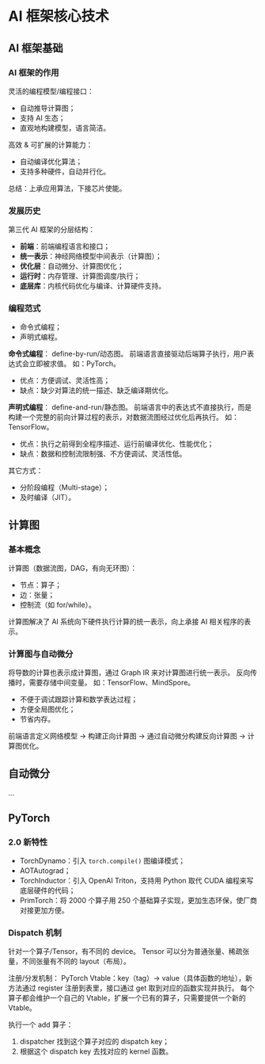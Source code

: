 # AI 框架核心技术

## AI 框架基础

### AI 框架的作用

灵活的编程模型/编程接口：

- 自动推导计算图；
- 支持 AI 生态；
- 直观地构建模型，语言简洁。

高效 & 可扩展的计算能力：

- 自动编译优化算法；
- 支持多种硬件，自动并行化。

总结：上承应用算法，下接芯片使能。

### 发展历史

第三代 AI 框架的分层结构：

- **前端**：前端编程语言和接口；
- **统一表示**：神经网络模型中间表示（计算图）；
- **优化层**：自动微分、计算图优化；
- **运行时**：内存管理、计算图调度/执行；
- **底层库**：内核代码优化与编译、计算硬件支持。

### 编程范式

- 命令式编程；
- 声明式编程。

**命令式编程**：
define-by-run/动态图。
前端语言直接驱动后端算子执行，用户表达式会立即被求值。
如：PyTorch。

- 优点：方便调试、灵活性高；
- 缺点：缺少对算法的统一描述、缺乏编译期优化。

**声明式编程**：
define-and-run/静态图。
前端语言中的表达式不直接执行，而是构建一个完整的前向计算过程的表示，对数据流图经过优化后再执行。
如：TensorFlow。

- 优点：执行之前得到全程序描述、运行前编译优化、性能优化；
- 缺点：数据和控制流限制强、不方便调试、灵活性低。

其它方式：

- 分阶段编程（Multi-stage）；
- 及时编译（JIT）。

## 计算图

### 基本概念

计算图（数据流图，DAG，有向无环图）：

- 节点：算子；
- 边：张量；
- 控制流（如 for/while）。

计算图解决了 AI 系统向下硬件执行计算的统一表示，向上承接 AI 相关程序的表示。

### 计算图与自动微分

将导数的计算也表示成计算图，通过 Graph IR 来对计算图进行统一表示。
反向传播时，需要存储中间变量。
如：TensorFlow、MindSpore。

- 不便于调试跟踪计算和数学表达过程；
- 方便全局图优化；
- 节省内存。

前端语言定义网络模型 -> 构建正向计算图 -> 通过自动微分构建反向计算图 -> 计算图优化。

## 自动微分

...

## PyTorch

### 2.0 新特性

- TorchDynamo：引入 `torch.compile()` 图编译模式；
- AOTAutograd；
- TorchInductor：引入 OpenAI Triton，支持用 Python 取代 CUDA 编程来写底层硬件的代码；
- PrimTorch：将 2000 个算子用 250 个基础算子实现，更加生态环保，使厂商对接更加方便。

### Dispatch 机制

针对一个算子/Tensor，有不同的 device。
Tensor 可以分为普通张量、稀疏张量，不同张量有不同的 layout（布局）。

注册/分发机制：
PyTorch Vtable：key（tag）-> value（具体函数的地址），新方法通过 register 注册到表里，接口通过 get 取到对应的函数实现并执行。
每个算子都会维护一个自己的 Vtable，扩展一个已有的算子，只需要提供一个新的 Vtable。

执行一个 add 算子：

1. dispatcher 找到这个算子对应的 dispatch key；
2. 根据这个 dispatch key 去找对应的 kernel 函数。
